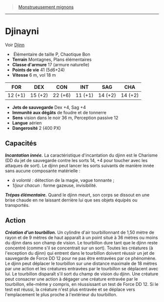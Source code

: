 ﻿> [Monstrueusement mignons](baby_bestiary.md)

---

# Djinayni

Voir [Djinn](hd_monsters_djinn.md)

-  Élémentaire de taille P, Chaotique Bon
- **Terrain** Montagnes, Plans élémentaires
- **Classe d'armure** 17 (armure naturelle)
- **Points de vie** 41 (5d6+24)
- **Vitesse** 6 m, vol 18 m

|FOR|DEX|CON|INT|SAG|CHA|
|---|---|---|---|---|---|
|12 (+1)|15 (+2)|22 (+6)|11 (+1)|14 (+2)|14 (+2)|

- **Jets de sauvegarde** Dex +4, Sag +4
- **Immunité aux dégâts** de foudre et de tonnerre
- **Sens** vision dans le noir 36 m, Perception passive 12
- **Langue** aérien
- **Dangerosité** 2 (400 PX)

## Capacités

**_Incantation innée._** La caractéristique d'incantation du djinn est le Charisme (DD du jet de sauvegarde contre les sorts 14, +4 pour toucher avec les attaques de sort). Le djinn peut lancer les sorts suivants de manière innée sans aucune composante matérielle :

* _à volonté :_ détection de la magie, vague tonnante ;
* _1/jour chacun :_ forme gazeuse, invisibilité.

**_Trépas élémentaire._** Quand le djinn meurt, son corps se dissout en une brise chaude en ne laissant derrière lui que ses objets équipés ou transportés.

## Action

**_Création d'un tourbillon._** Un cylindre d'air tourbillonnant de 1,50 mètre de rayon et de 9 mètres de haut apparaît à un point situé à 36 mètres ou moins du djinn dans son champ de vision. Le tourbillon dure tant que le djinn reste concentré (comme s'il se concentrait sur un sort). Toutes les créatures (à l'exception du djinn) qui entrent dans le tourbillon doivent réussir un jet de sauvegarde de Force DD 12 pour ne pas être entravées par ce phénomène. Le djinn peut déplacer le tourbillon sur une distance maximale de 18 mètres par une action et les créatures entravées par le tourbillon se déplacent avec lui. Le tourbillon disparaît s'il sort du champ de vision du djinn. Une créature peut consacrer une action à dégager une créature entravée par le tourbillon, elle-même y compris, en réussissant un test de Force DD 12. Si le test est réussi, la créature n'est plus entravée et se déplace vers l'emplacement le plus proche à l'extérieur du tourbillon.

